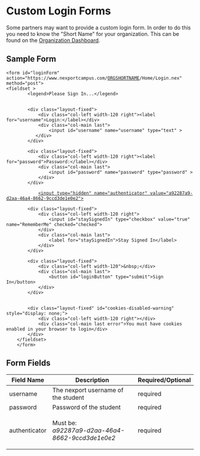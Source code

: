 # Custom Login Forms

Some partners may want to provide a custom login form. In order to do this you need to know the "Short Name" for your organization. This can be found on the [Organization Dashboard](../administrator-reference/campus-management/dashboard.md).

## Sample Form

<pre class="language-html" data-line-numbers data-full-width="true"><code class="lang-html">&#x3C;form id="loginForm" action="https://www.nexportcampus.com/<a data-footnote-ref href="#user-content-fn-1">ORGSHORTNAME</a>/Home/Login.nex" method="post">
&#x3C;fieldset >
        &#x3C;legend>Please Sign In...&#x3C;/legend>
        

        &#x3C;div class="layout-fixed">
            &#x3C;div class="col-left width-120 right">&#x3C;label for="username">Login:&#x3C;/label>&#x3C;/div>
            &#x3C;div class="col-main last">
                &#x3C;input id="username" name="username" type="text" >
           &#x3C;/div>
        &#x3C;/div>

        &#x3C;div class="layout-fixed">
            &#x3C;div class="col-left width-120 right">&#x3C;label for="password">Password:&#x3C;/label>&#x3C;/div>
            &#x3C;div class="col-main last">
                &#x3C;input id="password" name="password" type="password" >
            &#x3C;/div>
        &#x3C;/div>
        
            <a data-footnote-ref href="#user-content-fn-2">&#x3C;input type="hidden" name="authenticator" value="a92287a9-d2aa-46a4-8662-9ccd3de1e0e2"></a>

        &#x3C;div class="layout-fixed">
            &#x3C;div class="col-left width-120 right">
                &#x3C;input id="staySignedIn" type="checkbox" value="true" name="RememberMe" checked="checked">
            &#x3C;/div>
            &#x3C;div class="col-main last">
                &#x3C;label for="staySignedIn">Stay Signed In&#x3C;/label>
            &#x3C;/div>
        &#x3C;/div>

        &#x3C;div class="layout-fixed">
            &#x3C;div class="col-left width-120">&#x26;nbsp;&#x3C;/div>
            &#x3C;div class="col-main last">
                &#x3C;button id="loginButton" type="submit">Sign In&#x3C;/button>
            &#x3C;/div>
        &#x3C;/div>


        &#x3C;div class="layout-fixed" id="cookies-disabled-warning" style="display: none;">
            &#x3C;div class="col-left width-120 right">&#x3C;/div>
            &#x3C;div class="col-main last error">You must have cookies enabled in your browser to login&#x3C;/div>
        &#x3C;/div>
    &#x3C;/fieldset>
    &#x3C;/form>
</code></pre>

## Form Fields

| Field Name    | Description                                                      | Required/Optional |
| ------------- | ---------------------------------------------------------------- | ----------------- |
| username      | The nexport username of the student                              | required          |
| password      | Password of the student                                          | required          |
| authenticator | <p>Must be:<br><em>a92287a9-d2aa-46a4-8662-9ccd3de1e0e2</em></p> | required          |



[^1]: Use the organization short name from your nexport organization

[^2]: This input is required
